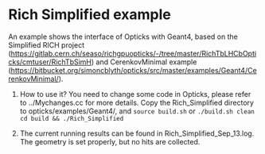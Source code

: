 # Rich Simplified example
An example shows the interface of Opticks with Geant4, based on the Simplified RICH project (https://gitlab.cern.ch/seaso/richgpuopticks/-/tree/master/RichTbLHCbOpticks/cmtuser/RichTbSimH) and CerenkovMinimal example (https://bitbucket.org/simoncblyth/opticks/src/master/examples/Geant4/CerenkovMinimal/).

1. How to use it? 
   You need to change some code in Opticks, please refer to ../Mychanges.cc for more details. 
   Copy the Rich_Simplified directory to opticks/examples/Geant4/, and 
   `source build.sh` or `./build.sh clean` 
   `cd build && ./Rich_Simplified` 

2. The current running results can be found in Rich_Simplified_Sep_13.log. 
   The geometry is set properly, but no hits are collected. 
